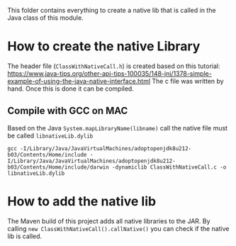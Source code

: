 This folder contains everything to create a native lib that is called in the Java class of this module.

# How to create the native Library

The header file (`ClassWithNativeCall.h`) is created based on this tutorial: https://www.java-tips.org/other-api-tips-100035/148-jni/1378-simple-example-of-using-the-java-native-interface.html
The c file was written by hand. Once this is done it can be compiled.

## Compile with GCC on MAC

Based on the Java `System.mapLibraryName(libname)` call the native file must be called `libnativeLib.dylib`

`gcc -I/Library/Java/JavaVirtualMachines/adoptopenjdk8u212-b03/Contents/Home/include -I/Library/Java/JavaVirtualMachines/adoptopenjdk8u212-b03/Contents/Home/include/darwin -dynamiclib ClassWithNativeCall.c -o libnativeLib.dylib`

# How to add the native lib

The Maven build of this project adds all native libraries to the JAR. By calling `new ClassWithNativeCall().callNative()` you can check if the native lib is called.